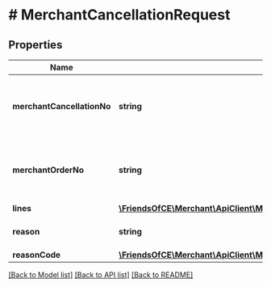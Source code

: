 # # MerchantCancellationRequest

## Properties

Name | Type | Description | Notes
------------ | ------------- | ------------- | -------------
**merchantCancellationNo** | **string** | The unique cancellation reference used by the Merchant (sku). |
**merchantOrderNo** | **string** | The unique order reference used by the Merchant (sku). |
**lines** | [**\FriendsOfCE\Merchant\ApiClient\Model\MerchantCancellationLineRequest[]**](MerchantCancellationLineRequest.md) |  |
**reason** | **string** | Reason for cancellation (text). | [optional]
**reasonCode** | [**\FriendsOfCE\Merchant\ApiClient\Model\MancoReason**](MancoReason.md) |  | [optional]

[[Back to Model list]](../../README.md#models) [[Back to API list]](../../README.md#endpoints) [[Back to README]](../../README.md)
